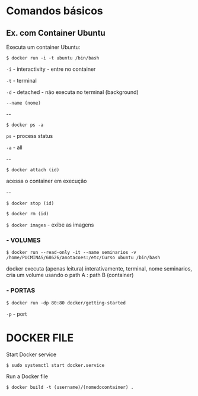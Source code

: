 # Comandos básicos

## Ex. com Container Ubuntu

Executa um container Ubuntu:

`$ docker run -i -t ubuntu /bin/bash`

`-i` - interactivity - entre no container

`-t` - terminal

`-d` - detached - não executa no terminal (background)

`--name (nome)`

--

`$ docker ps -a`

`ps` - process status

`-a` - all

--

`$ docker attach (id)`

acessa o container em execução

--

`$ docker stop (id)`

`$ docker rm (id)`

`$ docker images` - exibe as imagens

### - VOLUMES

`$ docker run --read-only -it --name seminarios -v /home/PUCMINAS/68626/anotacoes:/etc/Curso ubuntu /bin/bash`

docker executa (apenas leitura) interativamente, terminal, nome seminarios, cria um volume usando o path A : path B (container)

### - PORTAS

`$ docker run -dp 80:80 docker/getting-started`

`-p` - port

# DOCKER FILE

Start Docker service

`$ sudo systemctl start docker.service`

Run a Docker file

`$ docker build -t (username)/(nomedocontainer) .`


